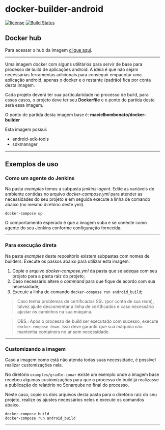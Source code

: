 # docker-builder-android

[![license](https://img.shields.io/github/license/mashape/apistatus.svg)](https://opensource.org/licenses/MIT) [![Build Status](https://travis-ci.org/macielbombonato/docker-builder-android.svg?branch=master)](https://travis-ci.org/macielbombonato/docker-builder-android)

## Docker hub

Para acessar o hub da imagem [clique aqui](https://hub.docker.com/r/macielbombonato/docker-builder-android).

---  

Uma imagem docker com alguns utilitários para servir de base para processo de build de aplicações android. A ideia é que não sejam necessárias ferramentas adicionais para conseguir empacotar uma aplicação android, apenas o docker e o restante (padrão) fica por conta desta imagem.

Cada projeto deverá ter sua particularidade no processo de build, para esses casos, o projeto deve ter seu **Dockerfile** e o ponto de partida deste será essa imagem.

O ponto de partida desta imagem base é: **macielbombonato/docker-builder**

Esta imagem possui:

- android-sdk-tools
- sdkmanager

---

## Exemplos de uso

### Como um agente do Jenkins

Na pasta *examples* temos a subpasta *jenkins-agent*. Edite as variáveis de ambiente contidas no arquivo *docker-compose.yml* para atender as necessidades do seu projeto e em seguida execute a linha de comando abaixo (no mesmo diretório deste yml).

```
docker-compose up
```

O comportamento esperado é que a imagem suba e se conecte como agente do seu Jenkins conforme configuração fornecida.

---  

### Para execução direta

Na pasta *examples* deste repositório existem subpastas com nomes de builders. Execute os passos abaixo para utilizar esta imagem.

1. Copie o arquivo *docker-compose.yml* da pasta que se adequa com seu projeto para a pasta raiz do projeto;
2. Caso necessário altere o *command* para que fique de acordo com sua necessidade;
3. Execute a linha de comando ```docker-compose run android_build```;

> Caso tenha problemas de certificados SSL (por conta de sua rede), talvez ajude descomentar a linha de certificados e caso necessário ajustar os caminhos na sua máquina.

> OBS.: Após o processo de build ser executado com sucesso, execute ```docker-compose down```. Isso deve garantir que sua máquina não mantenha containers no ar sem necessidade.

---

### Customizando a imagem

Caso a imagem como está não atenda todas suas necessidade, é possível realizar customizações nela.

No diretório ```examples/gradle-sonar``` existe um exemplo onde a imagem base recebeu algumas customizações para que o processo de build já realizasse a publicação do relatório no Sonarqube no final do processo.

Neste caso, copie os dois arquivos desta pasta para o diretório raiz do seu projeto, realize os ajustes necessários neles e execute os comandos abaixo.

```
docker-compose build
docker-compose run android_build
```

---  

